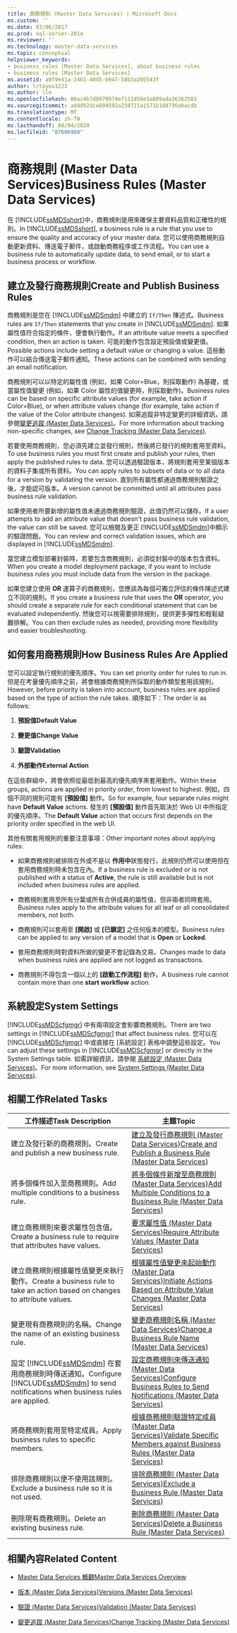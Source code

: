 ```yaml
---
title: 商務規則 (Master Data Services) | Microsoft Docs
ms.custom: ''
ms.date: 03/06/2017
ms.prod: sql-server-2014
ms.reviewer: ''
ms.technology: master-data-services
ms.topic: conceptual
helpviewer_keywords:
- business rules [Master Data Services], about business rules
- business rules [Master Data Services]
ms.assetid: a9f9e41a-2461-4845-b947-58b3a205543f
author: lrtoyou1223
ms.author: lle
ms.openlocfilehash: 00ac4b7d8970978ef111d56e5a809ada36362583
ms.sourcegitcommit: ad4d92dce894592a259721a1571b1d8736abacdb
ms.translationtype: MT
ms.contentlocale: zh-TW
ms.lasthandoff: 08/04/2020
ms.locfileid: "87606968"
---
```

# <a name="business-rules-master-data-services"></a><span data-ttu-id="7e072-102">商務規則 (Master Data Services)</span><span class="sxs-lookup"><span data-stu-id="7e072-102">Business Rules (Master Data Services)</span></span>
  <span data-ttu-id="7e072-103">在 [!INCLUDE[ssMDSshort](../includes/ssmdsshort-md.md)]中，商務規則是用來確保主要資料品質和正確性的規則。</span><span class="sxs-lookup"><span data-stu-id="7e072-103">In [!INCLUDE[ssMDSshort](../includes/ssmdsshort-md.md)], a business rule is a rule that you use to ensure the quality and accuracy of your master data.</span></span> <span data-ttu-id="7e072-104">您可以使用商務規則自動更新資料、傳送電子郵件，或啟動商務程序或工作流程。</span><span class="sxs-lookup"><span data-stu-id="7e072-104">You can use a business rule to automatically update data, to send email, or to start a business process or workflow.</span></span>  
  
## <a name="create-and-publish-business-rules"></a><span data-ttu-id="7e072-105">建立及發行商務規則</span><span class="sxs-lookup"><span data-stu-id="7e072-105">Create and Publish Business Rules</span></span>  
 <span data-ttu-id="7e072-106">商務規則是您在 [!INCLUDE[ssMDSmdm](../includes/ssmdsmdm-md.md)] 中建立的 `If/Then` 陳述式。</span><span class="sxs-lookup"><span data-stu-id="7e072-106">Business rules are `If/Then` statements that you create in [!INCLUDE[ssMDSmdm](../includes/ssmdsmdm-md.md)].</span></span> <span data-ttu-id="7e072-107">如果屬性值符合指定的條件，便會執行動作。</span><span class="sxs-lookup"><span data-stu-id="7e072-107">If an attribute value meets a specified condition, then an action is taken.</span></span> <span data-ttu-id="7e072-108">可能的動作包含設定預設值或變更值。</span><span class="sxs-lookup"><span data-stu-id="7e072-108">Possible actions include setting a default value or changing a value.</span></span> <span data-ttu-id="7e072-109">這些動作可以結合傳送電子郵件通知。</span><span class="sxs-lookup"><span data-stu-id="7e072-109">These actions can be combined with sending an email notification.</span></span>  
  
 <span data-ttu-id="7e072-110">商務規則可以以特定的屬性值 (例如，如果 Color=Blue，則採取動作) 為基礎，或當屬性值變更 (例如，如果 Color 屬性的值變更時，則採取動作)。</span><span class="sxs-lookup"><span data-stu-id="7e072-110">Business rules can be based on specific attribute values (for example, take action if Color=Blue), or when attribute values change (for example, take action if the value of the Color attribute changes).</span></span> <span data-ttu-id="7e072-111">如需追蹤非特定變更的詳細資訊，請參閱[變更追蹤 &#40;Master Data Services&#41;](change-tracking-master-data-services.md)。</span><span class="sxs-lookup"><span data-stu-id="7e072-111">For more information about tracking non-specific changes, see [Change Tracking &#40;Master Data Services&#41;](change-tracking-master-data-services.md).</span></span>  
  
 <span data-ttu-id="7e072-112">若要使用商務規則，您必須先建立並發行規則，然後將已發行的規則套用至資料。</span><span class="sxs-lookup"><span data-stu-id="7e072-112">To use business rules you must first create and publish your rules, then apply the published rules to data.</span></span> <span data-ttu-id="7e072-113">您可以透過驗證版本，將規則套用至某個版本的資料子集或所有資料。</span><span class="sxs-lookup"><span data-stu-id="7e072-113">You can apply rules to subsets of data or to all data for a version by validating the version.</span></span> <span data-ttu-id="7e072-114">直到所有屬性都通過商務規則驗證之後，才能認可版本。</span><span class="sxs-lookup"><span data-stu-id="7e072-114">A version cannot be committed until all attributes pass business rule validation.</span></span>  
  
 <span data-ttu-id="7e072-115">如果使用者所要新增的屬性值未通過商務規則驗證，此值仍然可以儲存。</span><span class="sxs-lookup"><span data-stu-id="7e072-115">If a user attempts to add an attribute value that doesn't pass business rule validation, the value can still be saved.</span></span> <span data-ttu-id="7e072-116">您可以檢閱及更正 [!INCLUDE[ssMDSmdm](../includes/ssmdsmdm-md.md)]中顯示的驗證問題。</span><span class="sxs-lookup"><span data-stu-id="7e072-116">You can review and correct validation issues, which are displayed in [!INCLUDE[ssMDSmdm](../includes/ssmdsmdm-md.md)].</span></span>  
  
 <span data-ttu-id="7e072-117">當您建立模型部署封裝時，若要包含商務規則，必須從封裝中的版本包含資料。</span><span class="sxs-lookup"><span data-stu-id="7e072-117">When you create a model deployment package, if you want to include business rules you must include data from the version in the package.</span></span>  
  
 <span data-ttu-id="7e072-118">如果您建立使用 **OR** 運算子的商務規則，您應該為每個可獨立評估的條件陳述式建立不同的規則。</span><span class="sxs-lookup"><span data-stu-id="7e072-118">If you create a business rule that uses the **OR** operator, you should create a separate rule for each conditional statement that can be evaluated independently.</span></span> <span data-ttu-id="7e072-119">然後您可以視需要排除規則，提供更多彈性和輕鬆疑難排解。</span><span class="sxs-lookup"><span data-stu-id="7e072-119">You can then exclude rules as needed, providing more flexibility and easier troubleshooting.</span></span>  
  
## <a name="how-business-rules-are-applied"></a><span data-ttu-id="7e072-120">如何套用商務規則</span><span class="sxs-lookup"><span data-stu-id="7e072-120">How Business Rules Are Applied</span></span>  
 <span data-ttu-id="7e072-121">您可以設定執行規則的優先順序。</span><span class="sxs-lookup"><span data-stu-id="7e072-121">You can set priority order for rules to run in.</span></span> <span data-ttu-id="7e072-122">但是在考量優先順序之前，將會根據商務規則所採取的動作類型套用該規則。</span><span class="sxs-lookup"><span data-stu-id="7e072-122">However, before priority is taken into account, business rules are applied based on the type of action the rule takes.</span></span> <span data-ttu-id="7e072-123">順序如下：</span><span class="sxs-lookup"><span data-stu-id="7e072-123">The order is as follows:</span></span>  
  
1.  <span data-ttu-id="7e072-124">**預設值**</span><span class="sxs-lookup"><span data-stu-id="7e072-124">**Default Value**</span></span>  
  
2.  <span data-ttu-id="7e072-125">**變更值**</span><span class="sxs-lookup"><span data-stu-id="7e072-125">**Change Value**</span></span>  
  
3.  <span data-ttu-id="7e072-126">**驗證**</span><span class="sxs-lookup"><span data-stu-id="7e072-126">**Validation**</span></span>  
  
4.  <span data-ttu-id="7e072-127">**外部動作**</span><span class="sxs-lookup"><span data-stu-id="7e072-127">**External Action**</span></span>  
  
 <span data-ttu-id="7e072-128">在這些群組中，將會依照從最低到最高的優先順序來套用動作。</span><span class="sxs-lookup"><span data-stu-id="7e072-128">Within these groups, actions are applied in priority order, from lowest to highest.</span></span> <span data-ttu-id="7e072-129">例如，四個不同的規則可能有 **[預設值]** 動作。</span><span class="sxs-lookup"><span data-stu-id="7e072-129">So for example, four separate rules might have **Default Value** actions.</span></span> <span data-ttu-id="7e072-130">發生的 **[預設值]** 動作首先取決於 Web UI 中所指定的優先順序。</span><span class="sxs-lookup"><span data-stu-id="7e072-130">The **Default Value** action that occurs first depends on the priority order specified in the web UI.</span></span>  
  
 <span data-ttu-id="7e072-131">其他有關套用規則的重要注意事項：</span><span class="sxs-lookup"><span data-stu-id="7e072-131">Other important notes about applying rules:</span></span>  
  
-   <span data-ttu-id="7e072-132">如果商務規則被排除在外或不是以 **作用中**狀態發行，此規則仍然可以使用但在套用商務規則時未包含在內。</span><span class="sxs-lookup"><span data-stu-id="7e072-132">If a business rule is excluded or is not published with a status of **Active**, the rule is still available but is not included when business rules are applied.</span></span>  
  
-   <span data-ttu-id="7e072-133">商務規則套用至所有分葉或所有合併成員的屬性值，但非兩者同時套用。</span><span class="sxs-lookup"><span data-stu-id="7e072-133">Business rules apply to the attribute values for all leaf or all consolidated members, not both.</span></span>  
  
-   <span data-ttu-id="7e072-134">商務規則可以套用至 **[開啟]** 或 **[已鎖定]** 之任何版本的模型。</span><span class="sxs-lookup"><span data-stu-id="7e072-134">Business rules can be applied to any version of a model that is **Open** or **Locked**.</span></span>  
  
-   <span data-ttu-id="7e072-135">套用商務規則時對資料所做的變更不會記錄為交易。</span><span class="sxs-lookup"><span data-stu-id="7e072-135">Changes made to data when business rules are applied are not logged as transactions.</span></span>  
  
-   <span data-ttu-id="7e072-136">商務規則不得包含一個以上的 **[啟動工作流程]** 動作。</span><span class="sxs-lookup"><span data-stu-id="7e072-136">A business rule cannot contain more than one **start workflow** action.</span></span>  
  
## <a name="system-settings"></a><span data-ttu-id="7e072-137">系統設定</span><span class="sxs-lookup"><span data-stu-id="7e072-137">System Settings</span></span>  
 <span data-ttu-id="7e072-138">[!INCLUDE[ssMDScfgmgr](../includes/ssmdscfgmgr-md.md)] 中有兩項設定會影響商務規則。</span><span class="sxs-lookup"><span data-stu-id="7e072-138">There are two settings in [!INCLUDE[ssMDScfgmgr](../includes/ssmdscfgmgr-md.md)] that affect business rules.</span></span> <span data-ttu-id="7e072-139">您可以在 [!INCLUDE[ssMDScfgmgr](../includes/ssmdscfgmgr-md.md)] 中或直接在 [系統設定] 表格中調整這些設定。</span><span class="sxs-lookup"><span data-stu-id="7e072-139">You can adjust these settings in [!INCLUDE[ssMDScfgmgr](../includes/ssmdscfgmgr-md.md)] or directly in the System Settings table.</span></span> <span data-ttu-id="7e072-140">如需詳細資訊，請參閱 [系統設定 &#40;Master Data Services&#41;](../../2014/master-data-services/system-settings-master-data-services.md)。</span><span class="sxs-lookup"><span data-stu-id="7e072-140">For more information, see [System Settings &#40;Master Data Services&#41;](../../2014/master-data-services/system-settings-master-data-services.md).</span></span>  
  
## <a name="related-tasks"></a><span data-ttu-id="7e072-141">相關工作</span><span class="sxs-lookup"><span data-stu-id="7e072-141">Related Tasks</span></span>  
  
|<span data-ttu-id="7e072-142">工作描述</span><span class="sxs-lookup"><span data-stu-id="7e072-142">Task Description</span></span>|<span data-ttu-id="7e072-143">主題</span><span class="sxs-lookup"><span data-stu-id="7e072-143">Topic</span></span>|  
|----------------------|-----------|  
|<span data-ttu-id="7e072-144">建立及發行新的商務規則。</span><span class="sxs-lookup"><span data-stu-id="7e072-144">Create and publish a new business rule.</span></span>|[<span data-ttu-id="7e072-145">建立及發行商務規則 &#40;Master Data Services&#41;</span><span class="sxs-lookup"><span data-stu-id="7e072-145">Create and Publish a Business Rule &#40;Master Data Services&#41;</span></span>](../../2014/master-data-services/create-and-publish-a-business-rule-master-data-services.md)|  
|<span data-ttu-id="7e072-146">將多個條件加入至商務規則。</span><span class="sxs-lookup"><span data-stu-id="7e072-146">Add multiple conditions to a business rule.</span></span>|[<span data-ttu-id="7e072-147">將多個條件新增至商務規則 &#40;Master Data Services&#41;</span><span class="sxs-lookup"><span data-stu-id="7e072-147">Add Multiple Conditions to a Business Rule &#40;Master Data Services&#41;</span></span>](../../2014/master-data-services/add-multiple-conditions-to-a-business-rule-master-data-services.md)|  
|<span data-ttu-id="7e072-148">建立商務規則來要求屬性包含值。</span><span class="sxs-lookup"><span data-stu-id="7e072-148">Create a business rule to require that attributes have values.</span></span>|[<span data-ttu-id="7e072-149">要求屬性值 &#40;Master Data Services&#41;</span><span class="sxs-lookup"><span data-stu-id="7e072-149">Require Attribute Values &#40;Master Data Services&#41;</span></span>](../../2014/master-data-services/require-attribute-values-master-data-services.md)|  
|<span data-ttu-id="7e072-150">建立商務規則根據屬性值變更來執行動作。</span><span class="sxs-lookup"><span data-stu-id="7e072-150">Create a business rule to take an action based on changes to attribute values.</span></span>|[<span data-ttu-id="7e072-151">根據屬性值變更來起始動作 &#40;Master Data Services&#41;</span><span class="sxs-lookup"><span data-stu-id="7e072-151">Initiate Actions Based on Attribute Value Changes &#40;Master Data Services&#41;</span></span>](../../2014/master-data-services/initiate-actions-based-on-attribute-value-changes-master-data-services.md)|  
|<span data-ttu-id="7e072-152">變更現有商務規則的名稱。</span><span class="sxs-lookup"><span data-stu-id="7e072-152">Change the name of an existing business rule.</span></span>|[<span data-ttu-id="7e072-153">變更商務規則名稱 &#40;Master Data Services&#41;</span><span class="sxs-lookup"><span data-stu-id="7e072-153">Change a Business Rule Name &#40;Master Data Services&#41;</span></span>](../../2014/master-data-services/change-a-business-rule-name-master-data-services.md)|  
|<span data-ttu-id="7e072-154">設定 [!INCLUDE[ssMDSmdm](../includes/ssmdsmdm-md.md)] 在套用商務規則時傳送通知。</span><span class="sxs-lookup"><span data-stu-id="7e072-154">Configure [!INCLUDE[ssMDSmdm](../includes/ssmdsmdm-md.md)] to send notifications when business rules are applied.</span></span>|[<span data-ttu-id="7e072-155">設定商務規則來傳送通知 &#40;Master Data Services&#41;</span><span class="sxs-lookup"><span data-stu-id="7e072-155">Configure Business Rules to Send Notifications &#40;Master Data Services&#41;</span></span>](../../2014/master-data-services/configure-business-rules-to-send-notifications-master-data-services.md)|  
|<span data-ttu-id="7e072-156">將商務規則套用至特定成員。</span><span class="sxs-lookup"><span data-stu-id="7e072-156">Apply business rules to specific members.</span></span>|[<span data-ttu-id="7e072-157">根據商務規則驗證特定成員 &#40;Master Data Services&#41;</span><span class="sxs-lookup"><span data-stu-id="7e072-157">Validate Specific Members against Business Rules &#40;Master Data Services&#41;</span></span>](../../2014/master-data-services/validate-specific-members-against-business-rules-master-data-services.md)|  
|<span data-ttu-id="7e072-158">排除商務規則以便不使用該規則。</span><span class="sxs-lookup"><span data-stu-id="7e072-158">Exclude a business rule so it is not used.</span></span>|[<span data-ttu-id="7e072-159">排除商務規則 &#40;Master Data Services&#41;</span><span class="sxs-lookup"><span data-stu-id="7e072-159">Exclude a Business Rule &#40;Master Data Services&#41;</span></span>](../../2014/master-data-services/exclude-a-business-rule-master-data-services.md)|  
|<span data-ttu-id="7e072-160">刪除現有商務規則。</span><span class="sxs-lookup"><span data-stu-id="7e072-160">Delete an existing business rule.</span></span>|[<span data-ttu-id="7e072-161">刪除商務規則 &#40;Master Data Services&#41;</span><span class="sxs-lookup"><span data-stu-id="7e072-161">Delete a Business Rule &#40;Master Data Services&#41;</span></span>](../../2014/master-data-services/delete-a-business-rule-master-data-services.md)|  
  
## <a name="related-content"></a><span data-ttu-id="7e072-162">相關內容</span><span class="sxs-lookup"><span data-stu-id="7e072-162">Related Content</span></span>  
  
-   [<span data-ttu-id="7e072-163">Master Data Services 概觀</span><span class="sxs-lookup"><span data-stu-id="7e072-163">Master Data Services Overview</span></span>](master-data-services-overview-mds.md)  
  
-   [<span data-ttu-id="7e072-164">版本 &#40;Master Data Services&#41;</span><span class="sxs-lookup"><span data-stu-id="7e072-164">Versions &#40;Master Data Services&#41;</span></span>](../../2014/master-data-services/versions-master-data-services.md)  
  
-   [<span data-ttu-id="7e072-165">驗證 &#40;Master Data Services&#41;</span><span class="sxs-lookup"><span data-stu-id="7e072-165">Validation &#40;Master Data Services&#41;</span></span>](../../2014/master-data-services/validation-master-data-services.md)  
  
-   [<span data-ttu-id="7e072-166">變更追蹤 &#40;Master Data Services&#41;</span><span class="sxs-lookup"><span data-stu-id="7e072-166">Change Tracking &#40;Master Data Services&#41;</span></span>](change-tracking-master-data-services.md)  
  
  
